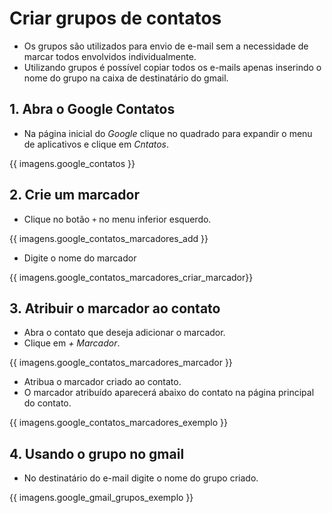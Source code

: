 # Criar grupos de contatos
- Os grupos são utilizados para envio de e-mail sem a necessidade de marcar todos envolvidos individualmente.
- Utilizando grupos é possível copiar todos os e-mails apenas inserindo o nome do grupo na caixa de destinatário do gmail.

## 1. Abra o Google Contatos
- Na página inicial do _Google_ clique no quadrado para expandir o menu de aplicativos e clique em _Cntatos_.

{{ imagens.google_contatos }}

## 2. Crie um marcador
- Clique no botão `+` no menu inferior esquerdo.

{{ imagens.google_contatos_marcadores_add }}

- Digite o nome do marcador

{{ imagens.google_contatos_marcadores_criar_marcador}}

## 3. Atribuir o marcador ao contato
- Abra o contato que deseja adicionar o marcador.
- Clique em _+ Marcador_.

{{ imagens.google_contatos_marcadores_marcador }}

- Atribua o marcador criado ao contato.
- O marcador atribuído aparecerá abaixo do contato na página principal do contato.

{{ imagens.google_contatos_marcadores_exemplo }}

## 4. Usando o grupo no gmail
- No destinatário do e-mail digite o nome do grupo criado.

{{ imagens.google_gmail_grupos_exemplo }}
